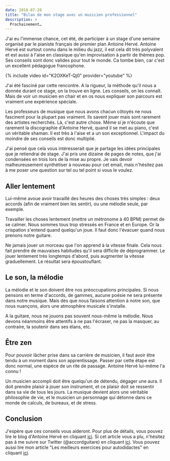 ```yaml
---
date: 2018-07-28
title: "Bilan de mon stage avec un musicien professionnel"
description: >
  Prochainement…
---
```


J'ai eu l'immense chance, cet été, de participer à un stage d'une semaine 
organisé par le pianiste français de premier plan Antoine Hervé. Antoine Hervé 
est surtout connu dans le milieu du jazz, il est cela dit très polyvalent et 
est aussi à l'aise en classique qu'en improvisation à partir de thèmes pop. Ses 
conseils sont donc valides pour tout le monde. Ca tombe bien, car c'est un 
excellent pédagogue francophone.

{% include video id="K2OXKeT-Qj0" provider="youtube" %}

J'ai été fasciné par cette rencontre. A la rigueur, la méthode qu'il nous a 
donnée durant ce stage, on la trouve en ligne. Les conseils, on les connaît. 
Mais de voir un musicien en chair et en os nous expliquer son parcours est 
vraiment une expérience spéciale.

Les professeurs de musique que nous avons chacun côtoyés ne nous fascinent pour 
la plupart pas vraiment. Ils savent jouer mais sont rarement des artistes 
recherchés. Là, c'est autre chose. Même si je n'écoute que rarement la 
discographie d'Antoine Hervé, quand il se met au piano, c'est un véritable 
shaman. Il est très à l'aise et a un son exceptionnel. L'impact du moindre de 
ses conseils est donc multiplié.

J'ai pensé que cela vous intéresserait que je partage les idées principales que 
je retiendrai de stage. J'ai pris une dizaine de pages de notes, que j'ai 
condensées en trois lors de la mise au propre. Je vais devoir malheureusement 
synthétiser à nouveau pour cet email, mais n'hésitez pas à me poser une 
question sur tel ou tel point si vous le voulez.

## Aller lentement

Lui-même avoue avoir travaillé des heures des choses très simples : deux 
accords (afin de vraiment bien les sentir), ou une mélodie seule, par exemple.

Travailler les choses lentement (mettre un métronome à 40 BPM) permet de se 
calmer. Nous sommes tous trop stressés en France et en Europe. Or la crispation 
s'entend quand quelqu'un joue. Il faut donc l'évacuer quand nous prenons notre 
guitare.

Ne jamais jouer un morceau que l'on apprend à la vitesse finale. Cela nous fait 
prendre de mauvaises habitudes qu'il sera difficile de déprogrammer. Le jouer 
lentement très longtemps d'abord, puis augmenter la vitesse graduellement. Le 
résultat sera époustouflant.

## Le son, la mélodie

La mélodie et le son doivent être nos préoccupations principales. Si nous 
pensons en terme d'accords, de gammes, aucune poésie ne sera présente dans 
notre musique. Mais dès que nous faisons attention à notre son, que nous 
nuançons, alors une atmosphère musicale s'installe.

A la guitare, nous ne jouons pas souvent nous-même la mélodie. Nous devons 
néanmoins être attentifs à ne pas l'écraser, ne pas la masquer, au contraire, 
la soutenir dans ses élans, etc.

## Être zen

Pour pouvoir lâcher prise dans sa carrière de musicien, il faut avoir être 
tendu à un moment dans son apprentissage. Passer par cette étape est donc 
normal, une espèce de un rite de passage. Antoine Hervé lui-même l'a connu !

Un musicien accompli doit être quelqu'un de détendu, dégager une aura. Il doit 
prendre plaisir à jouer son instrument, et ce plaisir doit se ressentir dans sa 
vie de tous les jours. La musique devient alors une véritable philosophie de 
vie, et le musicien un personnage qui détonne dans ce monde de calculs, de 
bureaux, et de stress.

## Conclusion

J'espère que ces conseils vous aideront. Pour plus de détails, vous pouvez lire 
le blog d'Antoine Hervé en cliquant [ici][blog]. Si cet article vous a plu, 
n'hésitez pas à me suivre sur Twitter (@accordguitare) en cliquant 
[ici][twitter]. Vous pouvez aussi lire mon article "Les meilleurs exercices 
pour autodidactes" en cliquant [ici][autodidactes].

[blog]:https://blog.antoineherve.com/
[twitter]:https://twitter.com/accordguitare
[autodidactes]:/les-meilleurs-exercices-pour-autodidactes/
